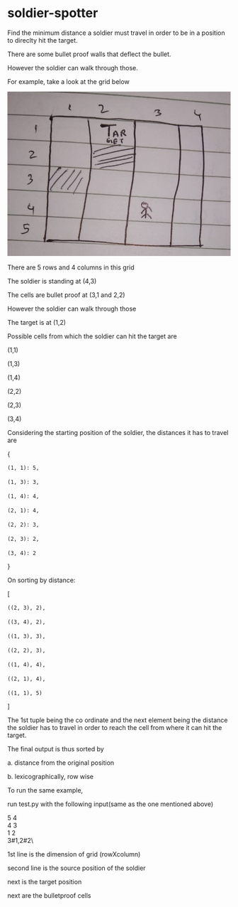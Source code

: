 # soldier-spotter
Find the minimum distance a soldier must travel in order to be in a position to direclty hit the target.

There are some bullet proof walls that deflect the bullet.

However the soldier can walk through those.


For example, take a look at the grid below

![sample grid](https://raw.githubusercontent.com/ashhadulislam/soldier-spotter/master/img2.jpg)


There are 5 rows and 4 columns in this grid

The soldier is standing at (4,3)

The cells are bullet proof at (3,1 and 2,2)

However the soldier can walk through those

The target is at (1,2)


Possible cells from which the soldier can hit the target are

(1,1)

(1,3)

(1,4)

(2,2)

(2,3)

(3,4)


Considering the starting position of the soldier, the distances it has to travel are

{


	(1, 1): 5, 

	(1, 3): 3, 
	
	(1, 4): 4, 
	
	(2, 1): 4, 
	
	(2, 2): 3, 
	
	(2, 3): 2, 
	
	(3, 4): 2

}

On sorting by distance:

[


	((2, 3), 2), 

	((3, 4), 2), 

	((1, 3), 3), 

	((2, 2), 3), 

	((1, 4), 4), 

	((2, 1), 4), 

	((1, 1), 5)

]


The 1st tuple being the co ordinate and the next element being the distance the soldier has to travel in order to reach the cell from where it can hit the target.

The final output is thus sorted by 

a. distance from the original position

b. lexicographically, row wise


To run the same example, 

run test.py with the following input(same as the one mentioned above)


5 4\
4 3\
1 2\
3#1,2#2\

1st line is the dimension of grid (rowXcolumn)

second line is the source position of the soldier

next is the target position

next are the bulletproof cells

